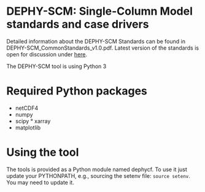 # DEPHY-SCM: Single-Column Model standards and case drivers

Detailed information about the DEPHY-SCM Standards can be found in DEPHY-SCM\_CommonStandards\_v1.0.pdf. 
Latest version of the standards is open for discussion under <a href="https://docs.google.com/document/d/1eAWY-ELL5Ua6a9WIsv4ODHmLXvfgla5TNQAuAwNASo0" target="_blank">here</a>.

The DEPHY-SCM tool is using Python 3

# Required Python packages

  * netCDF4
  * numpy
  * scipy
  ° xarray
  * matplotlib

# Using the tool

The tools is provided as a Python module named dephycf. To use it just update your PYTHONPATH, e.g., sourcing the setenv file: `source setenv`. You may need to update it.
